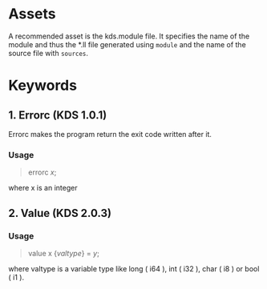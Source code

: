 # Assets

A recommended asset is the kds.module file.
It specifies the name of the module and thus the *.ll file generated using `module`
and the name of the source file with `sources`.
# Keywords

## 1. Errorc (KDS 1.0.1)

Errorc makes the program return the exit code written after it.

### Usage

> errorc *x*;

where x is an integer

## 2. Value (KDS 2.0.3)
### Usage
> value x \{*valtype*\} = *y*;

where valtype is a variable type like long ( i64 ), int ( i32 ), char ( i8 ) or bool ( i1 ).